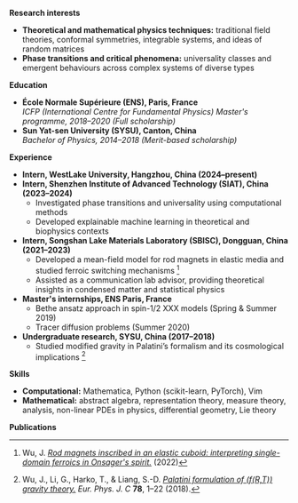 **Research interests**  
- **Theoretical and mathematical physics techniques:** traditional field theories, conformal symmetries, integrable systems, and ideas of random matrices  
- **Phase transitions and critical phenomena:** universality classes and emergent behaviours across complex systems of diverse types

**Education**
- **École Normale Supérieure (ENS), Paris, France**  
  *ICFP (International Centre for Fundamental Physics) Master's programme, 2018–2020*  *(Full scholarship)* 
- **Sun Yat-sen University (SYSU), Canton, China**  
  *Bachelor of Physics, 2014–2018*  *(Merit-based scholarship)*

**Experience**
- **Intern, WestLake University, Hangzhou, China (2024–present)**
- **Intern, Shenzhen Institute of Advanced Technology (SIAT), China (2023–2024)**  
  - Investigated phase transitions and universality using computational methods  
  - Developed explainable machine learning in theoretical and biophysics contexts
- **Intern, Songshan Lake Materials Laboratory (SBISC), Dongguan, China (2021–2023)**  
  - Developed a mean-field model for rod magnets in elastic media and studied ferroic switching mechanisms [^1]  
  - Assisted as a communication lab advisor, providing theoretical insights in condensed matter and statistical physics
- **Master's internships, ENS Paris, France**  
  - Bethe ansatz approach in spin-1/2 XXX models (Spring & Summer 2019)  
  - Tracer diffusion problems (Summer 2020)
- **Undergraduate research, SYSU, China (2017–2018)**  
  - Studied modified gravity in Palatini’s formalism and its cosmological implications [^2]

**Skills**
- **Computational:** Mathematica, Python (scikit-learn, PyTorch), Vim  
- **Mathematical:** abstract algebra, representation theory, measure theory, analysis, non-linear PDEs in physics, differential geometry, Lie theory

**Publications**

[^1]: Wu, J. [*Rod magnets inscribed in an elastic cuboid: interpreting single-domain ferroics in Onsager's spirit.*](https://arxiv.org/abs/2206.01811) (2022)  
[^2]: Wu, J., Li, G., Harko, T., & Liang, S.-D. [*Palatini formulation of \(f(R,T)\) gravity theory.*](https://link.springer.com/article/10.1140/epjc/s10052-018-5923-9) *Eur. Phys. J. C* **78**, 1–22 (2018).
